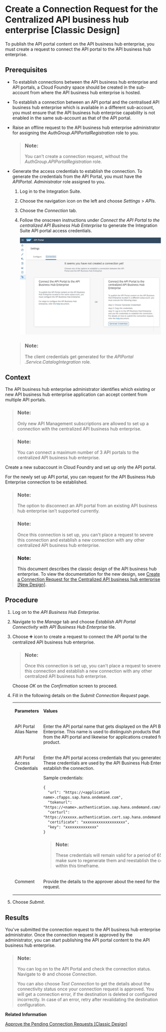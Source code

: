 <!-- loio02f7877360a64c6b8d853fed9b2d9cc6 -->

<link rel="stylesheet" type="text/css" href="../css/sap-icons.css"/>

# Create a Connection Request for the Centralized API business hub enterprise \[Classic Design\]

To publish the API portal content on the API business hub enterprise, you must create a request to connect the API portal to the API business hub enterprise.



<a name="loio02f7877360a64c6b8d853fed9b2d9cc6__prereq_wnz_n4r_f4b"/>

## Prerequisites

-   To establish connections between the API business hub enterprise and API portals, a Cloud Foundry space should be created in the sub-account from where the API business hub enterprise is hosted.

-   To establish a connection between an API portal and the centralised API business hub enterprise which is available in a different sub-account, you must ensure that the API business hub enterprise capability is not enabled in the same sub-account as that of the API portal.

-   Raise an offline request to the API business hub enterprise administrator for assigning the *AuthGroup.APIPortalRegistration* role to you.

    > ### Note:  
    > You can't create a connection request, without the *AuthGroup.APIPortalRegistration* role.

-   Generate the access credentials to establish the connection. To generate the credentials from the API Portal, you must have the *APIPortal. Administrator* role assigned to you.

    1.  Log in to the Integration Suite.

    2.  Choose the navigation icon on the left and choose *Settings* \> *APIs*.

    3.  Choose the *Connection* tab.

    4.  Follow the onscreen instructions under *Connect the API Portal to the centralized API Business Hub Enterprise* to generate the Integration Suite API portal access credentials.

        ![](images/ABHE_Connection_a5eb276.png)


    > ### Note:  
    > The client credentials get generated for the *APIPortal .Service.CatalogIntegration* role.




## Context

The API business hub enterprise administrator identifies which existing or new API business hub enterprise application can accept content from multiple API portals.

> ### Note:  
> Only new API Management subscriptions are allowed to set up a connection with the centralized API business hub enterprise.

> ### Note:  
> You can connect a maximum number of 3 API portals to the centralized API business hub enterprise.

Create a new subaccount in Cloud Foundry and set up only the API portal.

For the newly set up API portal, you can request for the API Business Hub Enterprise connection to be established.

> ### Note:  
> The option to disconnect an API portal from an existing API business hub enterprise isn’t supported currently.

> ### Note:  
> Once this connection is set up, you can't place a request to severe this connection and establish a new connection with any other centralized API business hub enterprise.

> ### Note:  
> This document describes the classic design of the API business hub enterprise. To view the documentation for the new design, see [Create a Connection Request for the Centralized API business hub enterprise \[New Design\]](create-a-connection-request-for-the-centralized-api-business-hub-enterprise-new-design-c7bda8c.md).



## Procedure

1.  Log on to the *API Business Hub Enterprise*.

2.  Navigate to the *Manage* tab and choose *Establish API Portal Connectivity with API Business Hub Enterprise* tile.

3.  Choose :heavy_plus_sign: icon to create a request to connect the API portal to the centralized API business hub enterprise.

    > ### Note:  
    > Once this connection is set up, you can't place a request to severe this connection and establish a new connection with any other centralized API business hub enterprise.

    Choose *OK* on the *Confirmation* screen to proceed.

4.  Fill in the following details on the *Submit Connection Request* page.


    <table>
    <tr>
    <th valign="top">

    Parameters


    
    </th>
    <th valign="top">

    Values


    
    </th>
    </tr>
    <tr>
    <td valign="top">
    
    API Portal Alias Name


    
    </td>
    <td valign="top">
    
    Enter the API portal name that gets displayed on the API Business Hub Enterprise. This name is used to distinguish products that are published from the API portal and likewise for applications created for the product.


    
    </td>
    </tr>
    <tr>
    <td valign="top">
    
    API Portal Access Credentials


    
    </td>
    <td valign="top">
    
    Enter the API portal access credentials that you generated earlier. These credentials are used by the API Business Hub Enterprise to establish the connection.

    Sample credentials:

    ```
    {
      "url": "https://<application name>.cfapps.sap.hana.ondemand.com",
      "tokenurl": "https://<name>.authentication.sap.hana.ondemand.com/oauth/token",
      "certurl": "https://xxxxxx.authentication.cert.sap.hana.ondemand.com",
      "certificate": "xxxxxxxxxxxxxxxxxxx",
      "key": "xxxxxxxxxxxxxx"
    }
    ```

    > ### Note:  
    > These credentials will remain valid for a period of 65 days. Please make sure to regenerate them and reestablish the connection within this timeframe.


    
    </td>
    </tr>
    <tr>
    <td valign="top">
    
    Comment


    
    </td>
    <td valign="top">
    
    Provide the details to the approver about the need for the connection request.


    
    </td>
    </tr>
    </table>
    
5.  Choose *Submit*.




<a name="loio02f7877360a64c6b8d853fed9b2d9cc6__result_s4c_yrs_f4b"/>

## Results

You've submitted the connection request to the API business hub enterprise administrator. Once the connection request is approved by the administrator, you can start publishing the API portal content to the API business hub enterprise.

> ### Note:  
> You can log on to the API Portal and check the connection status. Navigate to :gear: and choose *Connection*.
> 
> You can also choose *Test Connection* to get the details about the connectivity status once your connection request is approved. You will get a connection error, if the destination is deleted or configured incorrectly. In case of an error, retry after revalidating the destination configuration.

**Related Information**  


[Approve the Pending Connection Requests \[Classic Design\]](approve-the-pending-connection-requests-classic-design-b4e6f56.md "As an API business hub enterprise administrator, you must approve or reject the connection request after you receive them.")

